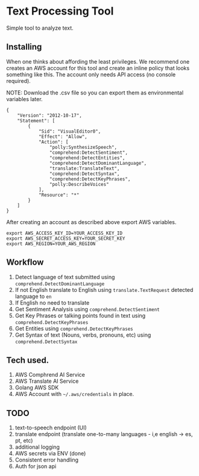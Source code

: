 # Text Processing Tool

Simple tool to analyze text.

## Installing


When one thinks about affording the least privileges. We recommend one creates an AWS account for this tool and create an inline policy that looks something like this. The account only needs API access (no console required).

NOTE: Download the .csv file so you can export them as environmental variables later.

```
{
    "Version": "2012-10-17",
    "Statement": [
        {
            "Sid": "VisualEditor0",
            "Effect": "Allow",
            "Action": [
                "polly:SynthesizeSpeech",
                "comprehend:DetectSentiment",
                "comprehend:DetectEntities",
                "comprehend:DetectDominantLanguage",
                "translate:TranslateText",
                "comprehend:DetectSyntax",
                "comprehend:DetectKeyPhrases",
                "polly:DescribeVoices"
            ],
            "Resource": "*"
        }
    ]
}
```

After creating an account as described above export AWS variables.

```
export AWS_ACCESS_KEY_ID=YOUR_ACCESS_KEY_ID
export AWS_SECRET_ACCESS_KEY=YOUR_SECRET_KEY
export AWS_REGION=YOUR_AWS_REGION
```


## Workflow

1. Detect language of text submitted using `comprehend.DetectDominantLanguage`
2. If not English translate to English using `translate.TextRequest` detected language to `en`
3. If English no need to translate
4. Get Sentiment Analysis using `comprehend.DetectSentiment` 
5. Get Key Phrases or talking points found in text using `comprehend.DetectKeyPhrases`
6. Get Entities using `comprehend.DetectKeyPhrases`
7. Get Syntax of text (Nouns, verbs, pronouns, etc) using `comprehend.DetectSyntax`

## Tech used.

1. AWS Comphrend AI Service
2. AWS Translate AI Service
3. Golang AWS SDK
4. AWS Account with `~/.aws/credentials` in place.

## TODO

1. text-to-speech endpoint (UI)
2. translate endpoint (translate one-to-many languages - i,e english -> es, pt, etc)
3. additional logging
4. AWS secrets via ENV (done)
5. Consistent error handling
6. Auth for json api


